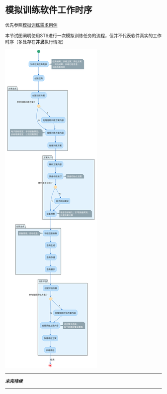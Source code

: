# 模拟训练软件工作时序

优先参照[模拟训练需求用例](http://yundoc.a20010.com/drive/group/16053/2075)

本节试图阐明使用STS进行一次模拟训练任务的流程，但并不代表软件真实的工作时序（多处存在**并发**执行情况）

![img/sts-work-sequence.svg](img/sts-work-sequence.svg)

<!-- ```plantuml
@startuml sts-work-sequence
'!include https://unpkg.com/plantuml-style-c4@latest/core.puml
' uncomment the following line and comment the first to use locally
!include plantuml-style-c4/core.puml

(*) -down-> 加载往期任务列表
note right: 任务编号，训练方案，评估方案，评估结果，训练过程信息，训练态势信息
-down-> 创建任务

partition 方案生成 {
    -down-> 创建训练方案
    if "参考往期训练方案？" then
        -down->[Y] 克隆往期训练方案内容
        -down-> 编辑训练方案内容
    else
        -down->[N] 编辑训练方案内容
    endif
    note left: 电子目标想定，参训装备想定，训练场景想定，过程控制想定
    -down-> 存储训练方案
}

partition 方案执行 {
    -down-> 解析方案内容
    -down-> 装备参数装订
    note right: 装备初始化设置
    if "随机电子目标？" then
        -down->[Y] 装备控制
    else
        -down->[N] 电子目标模拟
    endif
    -down-> 装备控制
    note right: 电子目标输入，引导装备探测，处置效果计算
}

partition 态势生成 {
    -down-> 物联信息收集
    note left: 装备信息，目标信息
    -down-> 态势生成
    -down-> 态势存储
    -down-> 态势展示
}

partition 训练评估 {
    -down-> 创建评估方案
    if "参考往期评估方案？" then
        -down->[Y] 克隆往期评估方案内容
        -down-> 编辑评估方案内容
    else
        -down->[N] 编辑评估方案内容
    endif
    note right: 评估算法选择，各个因素权重设置等
    -down-> 存储评估方案
    -down-> 训练评估
}

-down-> [结束] (*)

@enduml
``` -->

---

***未完待续***

---